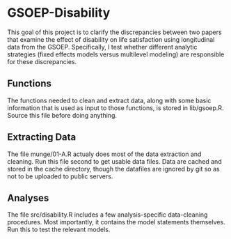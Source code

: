 GSOEP-Disability
================

This goal of this project is to clarify the discrepancies between two papers that examine the effect of disability on life satisfaction using longitudinal data from the GSOEP. Specifically, I test whether different analytic strategies (fixed effects models versus multilevel modeling) are responsible for these discrepancies. 

## Functions

The functions needed to clean and extract data, along with some basic information that is used as input to those functions, is stored in lib/gsoep.R. Source this file before doing anything.

## Extracting Data

The file munge/01-A.R actualy does most of the data extraction and cleaning. Run this file second to get usable data files. Data are cached and stored in the cache directory, though the datafiles are ignored by git so as not to be uploaded to public servers. 

## Analyses

The file src/disability.R includes a few analysis-specific data-cleaning procedures. Most importantly, it contains the model statements themselves. Run this to test the relevant models.